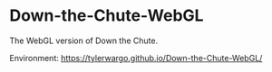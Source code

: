 # Down-the-Chute-WebGL
The WebGL version of Down the Chute.

Environment: https://tylerwargo.github.io/Down-the-Chute-WebGL/
